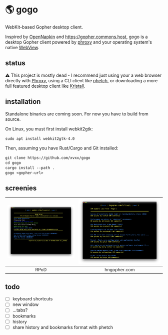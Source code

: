 # 🌎 gogo 

WebKit-based Gopher desktop client. 

Inspired by [OpenNapkin][OpenNapkin] and https://gopher.commons.host,
gogo is a desktop Gopher client powered by [phroxy][phroxy] and your
operating system's native [WebView][web-view].

## status

⚠️ This project is mostly dead - I recommend just using your a web browser
directly with [Phroxy], using a CLI client like [phetch], or downloading a 
more full featured desktop client like [Kristall].

## installation

Standalone binaries are coming soon. For now you have to build from
source. 

On Linux, you must first install webkit2gtk:

    sudo apt install webkit2gtk-4.0

Then, assuming you have Rust/Cargo and Git installed:

    git clone https://github.com/xvxx/gogo
    cd gogo
    cargo install --path .
    gogo <gopher-url>

## screenies

|![Screenshot](./img/rpod.png)|![Screenshot](./img/hn.png)|
|:-:|:-:|
| RPoD | hngopher.com |

## todo

- [ ] keyboard shortcuts
- [ ] new window
- [ ] ...tabs?
- [ ] bookmarks
- [ ] history
- [ ] share history and bookmarks format with phetch

[phroxy]: https://github.com/xvxx/phroxy
[phetch]: https://github.com/xvxx/phetch
[web-view]: https://github.com/boscop/web-view
[OpenNapkin]: https://github.com/Lartu/OpenNapkin
[Kristall]: https://github.com/MasterQ32/kristall
